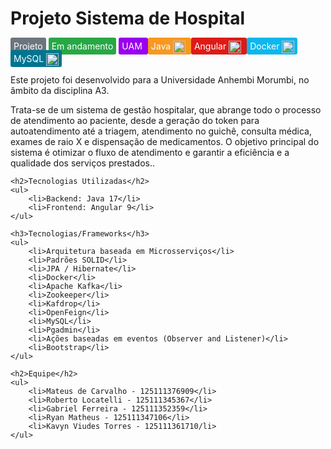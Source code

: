<!DOCTYPE html>
<html lang="pt-br">
<head>
    <meta charset="UTF-8">
    <meta name="viewport" content="width=device-width, initial-scale=1.0">
    <title>Projeto Sistema de Hospital</title>
</head>
<body>
    <h1>Projeto Sistema de Hospital</h1>    
    <p>
        <span style="background-color: #6c757d; color: white; padding: 5px; border-radius: 3px;">Projeto</span>
        <span style="background-color: #28a745; color: white; padding: 5px; border-radius: 3px;">Em andamento</span>
        <span style="background-color: #9800ee; color: white; padding: 5px; border-radius: 3px;">
            UAM   
        </span>
        <span style="background-color: #f89820; color: white; padding: 5px; border-radius: 3px;">
            Java <img src="https://cdn.jsdelivr.net/gh/devicons/devicon/icons/java/java-original.svg" alt="Java" style="width: 20px; vertical-align: middle;">
        </span>
        <span style="background-color: #dd1b16; color: white; padding: 5px; border-radius: 3px;">
            Angular <img src="https://cdn.jsdelivr.net/gh/devicons/devicon/icons/angularjs/angularjs-original.svg" alt="Angular" style="width: 20px; vertical-align: middle;">
        </span>
        <span style="background-color: #0db7ed; color: white; padding: 5px; border-radius: 3px;">
            Docker
            <img src="https://cdn.jsdelivr.net/gh/devicons/devicon/icons/docker/docker-original.svg" alt="Docker" style="width: 20px; vertical-align: middle;">
        </span>
        <span style="background-color: #00758f; color: white; padding: 5px; border-radius: 3px;">
            MySQL <img src="https://cdn.jsdelivr.net/gh/devicons/devicon/icons/mysql/mysql-original.svg" alt="MySQL" style="width: 20px; vertical-align: middle;">
        </span>
    </p>
    <p>Este projeto foi desenvolvido para a Universidade Anhembi Morumbi, no âmbito da disciplina A3.</p>
    <p>Trata-se de um sistema de gestão hospitalar, que abrange todo o processo de atendimento ao paciente, desde a geração do token para autoatendimento até a triagem, atendimento no guichê, consulta médica, exames de raio X e dispensação de medicamentos. O objetivo principal do sistema é otimizar o fluxo de atendimento e garantir a eficiência e a qualidade dos serviços prestados..</p>

    <h2>Tecnologias Utilizadas</h2>
    <ul>
        <li>Backend: Java 17</li>
        <li>Frontend: Angular 9</li>
    </ul>

    <h3>Tecnologias/Frameworks</h3>
    <ul>
        <li>Arquitetura baseada em Microsserviços</li>
        <li>Padrões SOLID</li>
        <li>JPA / Hibernate</li>
        <li>Docker</li>
        <li>Apache Kafka</li>
        <li>Zookeeper</li>
        <li>Kafdrop</li>
        <li>OpenFeign</li>
        <li>MySQL</li>
        <li>Pgadmin</li>
        <li>Ações baseadas em eventos (Observer and Listener)</li>
        <li>Bootstrap</li>
    </ul>

    <h2>Equipe</h2>
    <ul>
        <li>Mateus de Carvalho - 125111376909</li>
        <li>Roberto Locatelli - 125111345367</li>
        <li>Gabriel Ferreira - 125111352359</li>
        <li>Ryan Matheus - 125111347106</li>
        <li>Kavyn Viudes Torres - 125111361710/li>
    </ul>

    

</body>
</html>

<a class="link-home" href="https://student.ulife.com.br/StudentHome" title="Ir para a página inicial">
    <i class="marca"></i>
</a>

